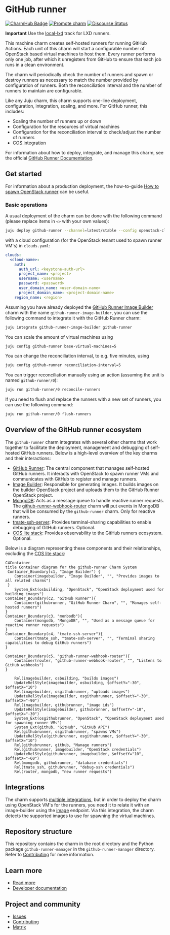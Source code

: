<!-- vale Canonical.007-Headings-sentence-case = NO -->
# GitHub runner
<!-- vale Canonical.007-Headings-sentence-case = YES -->

[![CharmHub Badge](https://charmhub.io/github-runner/badge.svg)](https://charmhub.io/github-runner)
[![Promote charm](https://github.com/canonical/github-runner-operator/actions/workflows/promote_charm.yaml/badge.svg)](https://github.com/canonical/github-runner-operator/actions/workflows/promote_charm.yaml)
[![Discourse Status](https://img.shields.io/discourse/status?server=https%3A%2F%2Fdiscourse.charmhub.io&style=flat&label=CharmHub%20Discourse)](https://discourse.charmhub.io)

**Important** Use the [local-lxd](https://charmhub.io/github-runner?channel=local-lxd/stable) track for LXD runners.

This machine charm creates self-hosted runners for running GitHub Actions. Each unit of this charm will start a configurable number of OpenStack based virtual machines to host them. Every runner performs only one job, after which it unregisters from GitHub to ensure that each job runs in a clean environment.

The charm will periodically check the number of runners and spawn or destroy runners as necessary to match the number provided by configuration of runners. Both the reconciliation interval and the number of runners to maintain are configurable.

Like any Juju charm, this charm supports one-line deployment, configuration, integration, scaling, and more. For GitHub runner, this includes:
* Scaling the number of runners up or down
* Configuration for the resources of virtual machines
* Configuration for the reconciliation interval to check/adjust the number of runners
* [COS integration](https://charmhub.io/topics/canonical-identity-platform/how-to/integrate-cos)

For information about how to deploy, integrate, and manage this charm, see the official [GitHub Runner Documentation](https://charmhub.io/github-runner).

## Get started

For information about a production deployment, the how-to-guide
[How to spawn OpenStack runner](https://charmhub.io/github-runner/docs/how-to-openstack-runner) can be useful.

### Basic operations
A usual deployment of the charm can be done with the following command (please replace items in `<>` with your own values):

```bash
juju deploy github-runner --channel=latest/stable --config openstack-clouds-yaml="$(cat clouds.yaml)" --config openstack-flavor=<flavor> --config openstack-network=<openstack-network> --config path=<org>/<repo> --config token=<github-token>
```

with a cloud configuration (for the OpenStack tenant used to spawn runner VM's) in `clouds.yaml`:

```yaml
clouds:
  <cloud-name>:
    auth:
      auth_url: <keystone-auth-url>
      project_name: <project>
      username: <username>
      password: <password>
      user_domain_name: <user-domain-name>
      project_domain_name: <project-domain-name>
    region_name: <region>
  ```

Assuming you have already deployed the [GitHub Runner Image Builder](https://charmhub.io/github-runner-image-builder) charm
with the name `github-runner-image-builder`, you can use the following command to integrate it with the GitHub Runner charm:

```bash
juju integrate github-runner-image-builder github-runner
```

You can scale the amount of virtual machines using

```bash
juju config github-runner base-virtual-machines=5
```

You can change the reconciliation interval, to e.g. five minutes, using

```bash
juju config github-runner reconciliation-interval=5
```

You can trigger reconciliation manually using an action (assuming the unit is named `github-runner/0`):

```bash
juju run github-runner/0 reconcile-runners
```

If you need to flush and replace the runners with a new set of runners, you can use the following command:

```bash
juju run github-runner/0 flush-runners
```

## Overview of the GitHub runner ecosystem

The `github-runner` charm integrates with several other charms that work
together to facilitate the deployment, management and debugging of
self-hosted GitHub runners. Below is a high-level overview of the key
charms and their interactions:

* [GitHub Runner](https://charmhub.io/github-runner): The central component that manages self-hosted GitHub runners. It interacts with OpenStack to spawn runner VMs and communicates with GitHub to register and manage runners.
* [Image Builder](https://charmhub.io/github-runner-image-builder): Responsible for generating images. It builds images on the builder OpenStack project and uploads them to the GitHub Runner OpenStack project.
* [MongoDB](https://charmhub.io/mongodb): Acts as a message queue to handle reactive runner requests. The [github-runner-webhook-router](https://charmhub.io/github-runner-webhook-router) charm will put events in MongoDB that will be consumed by the `github-runner` charm. Only for reactive runners.
* [tmate-ssh-server](https://charmhub.io/tmate-ssh-server): Provides terminal-sharing capabilities to enable debugging of GitHub runners. Optional.
* [COS lite stack](https://charmhub.io/topics/canonical-observability-stack/editions/lite): Provides observability to the GitHub runners ecosystem. Optional.

Below is a diagram representing these components and their relationships, excluding the [COS lite stack](https://charmhub.io/topics/canonical-observability-stack/editions/lite):

```mermaid
C4Container
title Container diagram for the github-runner Charm System
 Container_Boundary(c1, "Image Builder") {
    Container(imagebuilder, "Image Builder", "", "Provides images to all related charms")
 }
    System_Ext(osbuilding, "OpenStack", "OpenStack deployment used for building images")
Container_Boundary(c2, "GitHub Runner"){
    Container(githubrunner, "GitHub Runner Charm", "", "Manages self-hosted runners")
}
Container_Boundary(c3, "monbodb"){
    Container(mongodb, "MongoDB", "", "Used as a message queue for reactive runner requests")
}
Container_Boundary(c4, "tmate-ssh-server"){
    Container(tmate_ssh, "tmate-ssh-server", "", "Terminal sharing capabilities to debug GitHub runners")
}

Container_Boundary(c5, "github-runner-webhook-router"){
    Container(router, "github-runner-webhook-router", "", "Listens to GitHub webhooks")
}

    Rel(imagebuilder, osbuilding, "builds images")
    UpdateRelStyle(imagebuilder, osbuilding, $offsetY="-30", $offsetX="10")
    Rel(imagebuilder, osgithubrunner, "uploads images")
    UpdateRelStyle(imagebuilder, osgithubrunner, $offsetY="-30", $offsetX="-90")
    Rel(imagebuilder, githubrunner, "image ids")
    UpdateRelStyle(imagebuilder, githubrunner, $offsetY="-10", $offsetX="-30")
    System_Ext(osgithubrunner, "OpenStack", "OpenStack deployment used for spawning runner VMs")
    System_Ext(github, "GitHub", "GitHub API")
    Rel(githubrunner, osgithubrunner, "spawns VMs")
    UpdateRelStyle(githubrunner, osgithubrunner, $offsetY="-30", $offsetX="10")
    Rel(githubrunner, github, "Manage runners")
    Rel(githubrunner, imagebuilder, "OpenStack credentials")
    UpdateRelStyle(githubrunner, imagebuilder, $offsetY="10", $offsetX="-60")
    Rel(mongodb, githubrunner, "database credentials")
    Rel(tmate_ssh, githubrunner, "debug-ssh credentials")
    Rel(router, mongodb, "new runner requests")
```


## Integrations
The charm supports [multiple integrations](https://charmhub.io/github-runner/integrations),
but in order to deploy the charm using OpenStack VM's for the runners, you need it to relate it
with an image-builder using the [image](https://charmhub.io/github-runner/integrations#image) 
endpoint. Via this integration, the charm detects the supported images to use for spawning the virtual machines.


## Repository structure

This repository contains the charm in the root directory and the Python package `github-runner-manager` in the
`github-runner-manager` directory. Refer to [Contributing](CONTRIBUTING.md) for more information.


## Learn more
* [Read more](https://charmhub.io/github-runner)
* [Developer documentation](https://charmhub.io/github-runner/docs/how-to-contribute)

## Project and community
* [Issues](https://github.com/canonical/github-runner-operator/issues)
* [Contributing](https://charmhub.io/github-runner/docs/how-to-contribute)
* [Matrix](https://matrix.to/#/#charmhub-charmdev:ubuntu.com)
